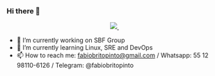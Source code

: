 ### Hi there 👋

<p align='center'>
  <a href="https://www.linkedin.com/in/fabiobritopinto/">
    <img src="https://img.shields.io/badge/linkedin-%230077B5.svg?&style=for-the-badge&logo=linkedin&logoColor=white" />
  </a>&nbsp;&nbsp;
</p>

- 🔭 I’m currently working on SBF Group
- 🌱 I’m currently learning Linux, SRE and DevOps
- 📫 How to reach me: fabiobritopinto@gmail.com / Whatsapp: 55 12 98110-6126 / Telegram: @fabiobritopinto 


